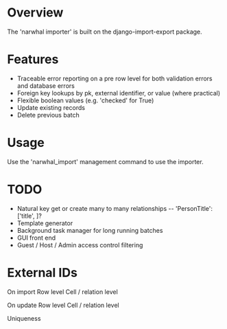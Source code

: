 # Overview
The 'narwhal importer' is built on the django-import-export package.

# Features
- Traceable error reporting on a pre row level for both validation errors and database errors
- Foreign key lookups by pk, external identifier, or value (where practical)
- Flexible boolean values (e.g. 'checked' for True)
- Update existing records
- Delete previous batch

# Usage
Use the 'narwhal_import' management command to use the importer.

# TODO
- Natural key get or create many to many relationships -- 'PersonTitle': ['title', ]?
- Template generator
- Background task manager for long running batches
- GUI front end
- Guest / Host / Admin access control filtering

# External IDs
On import
Row level
Cell / relation level

On update
Row level
Cell / relation level

Uniqueness
